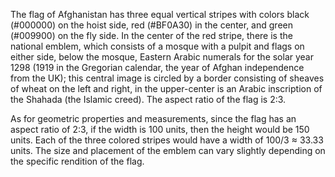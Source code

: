 The flag of Afghanistan has three equal vertical stripes with colors black (#000000) on the hoist side, red (#BF0A30) in the center, and green (#009900) on the fly side. In the center of the red stripe, there is the national emblem, which consists of a mosque with a pulpit and flags on either side, below the mosque, Eastern Arabic numerals for the solar year 1298 (1919 in the Gregorian calendar, the year of Afghan independence from the UK); this central image is circled by a border consisting of sheaves of wheat on the left and right, in the upper-center is an Arabic inscription of the Shahada (the Islamic creed). The aspect ratio of the flag is 2:3.

As for geometric properties and measurements, since the flag has an aspect ratio of 2:3, if the width is 100 units, then the height would be 150 units. Each of the three colored stripes would have a width of 100/3 ≈ 33.33 units. The size and placement of the emblem can vary slightly depending on the specific rendition of the flag.